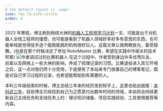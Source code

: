 ```yaml
---
# the default layout is 'page'
icon: fas fa-info-circle
order: 4
---
```


2023 年寒假，博主刷到杨硕大神的[机器人工程师学习计划](https://zhuanlan.zhihu.com/p/22266788)一文，可能是出于对机器人全栈工程师的憧憬，也可能是看到了机器人领域好多好多有意思的东西，也可能单纯是觉得徒手造个能跑能跳的机构很好玩儿，这篇文章让我两眼放光，备受鼓舞。(也是在那个时候决定了参加 RoboMaster 比赛，希望在实践中作相关的技术积累)
![作者调试过的比赛机器人](https://cdn.jsdelivr.net/gh/SparkyXXX/Hatrix-s-Blog-Image/img/infantry.jpg)
在这个过程中，作者受到身边许多优秀队友、前辈以及网络上一些大神的影响，养成了梳理记录的习惯。比赛退役进入其它环境之后，这一点对我仍然十分受用，于是便有了本站来专门放置自己的博客笔记，既是对自己学习过程的记录，也希望能帮助到有需要的人。

本科三年级结束的时候，博主总结三年来的经历发到知乎上，这里也贴出链接：[本科这三年](https://zhuanlan.zhihu.com/p/1916584451808429500)，目前博主已经找到自己为之愿意付出数年时间的领域，本站将会持续更新自己主线任务和支线任务上的：理论知识储备、项目实践经验、工具使用推荐等内容。

